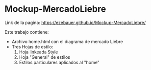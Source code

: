<h1>Mockup-MercadoLiebre</h1>

<a> Link de la pagina:  https://ezebauer.github.io/Mockup-MercadoLiebre/ <a/>

Este trabajo contiene:
<ul>
<li>Archivo home.html con el diagrama de mercado Liebre</li>
<li>Tres Hojas de estilo:
  <ol start=1>
  <li> Hoja linkeada Style</li>
  <li> Hoja "General" de estilos </li>
  <li> Estilos particulares aplicados al "home"</li>
  </ol>
</li>
</ul>
